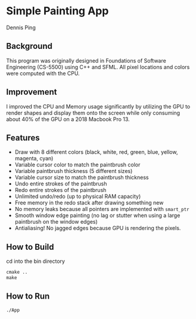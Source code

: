 # Simple Painting App

Dennis Ping

## Background

This program was originally designed in Foundations of Software Engineering (CS-5500) using C++ and SFML. All pixel locations and colors were computed with the CPU.

## Improvement

I improved the CPU and Memory usage significantly by utilizing the GPU to render shapes and display them onto the screen while only consuming about 40% of the GPU on a 2018 Macbook Pro 13.

## Features

- Draw with 8 different colors (black, white, red, green, blue, yellow, magenta, cyan)
- Variable cursor color to match the paintbrush color
- Variable paintbrush thickness (5 different sizes)
- Variable cursor size to match the paintbrush thickness
- Undo entire strokes of the paintbrush
- Redo entire strokes of the paintbrush
- Unlimited undo/redo (up to physical RAM capacity)
- Free memory in the redo stack after drawing something new
- No memory leaks because all pointers are implemented with `smart_ptr`
- Smooth window edge painting (no lag or stutter when using a large paintbrush on the window edges)
- Antialiasing! No jagged edges because GPU is rendering the pixels.

## How to Build

cd into the bin directory
```txt
cmake ..
make
```

## How to Run

```txt
./App
```
